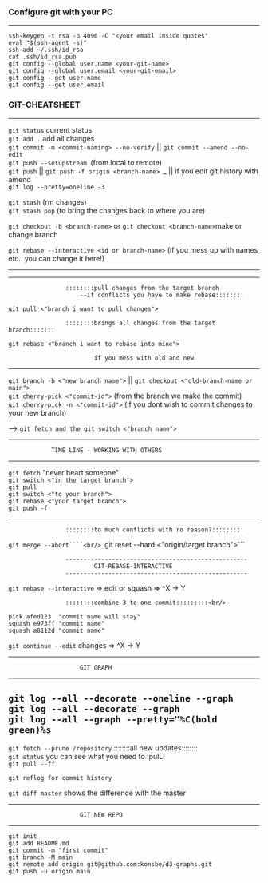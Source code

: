 ### Configure git with your PC<br/>
-----------------------------------------------------------------------------------------------------

```ssh-keygen -t rsa -b 4096 -C "<your email inside quotes"```<br/> 
```eval "$(ssh-agent -s)"```<br/>
```ssh-add ~/.ssh/id_rsa```<br/>
```cat .ssh/id_rsa.pub ```<br/> 
```git config --global user.name <your-git-name>```<br/> 
```git config --global user.email <your-git-email>```<br/> 
```git config --get user.name```<br/> 
```git config --get user.email```<br/> 


### GIT-CHEATSHEET<br/>
-----------------------------------------------------------------------------------------------------

```git status``` current status<br/>
```git add .``` add all changes<br/> 
```git commit -m <commit-naming> --no-verify``` || ```git commit --amend --no-edit```<br/> 
```git push --setupstream ```(from local to remote)<br/> 
```git push``` || ```git push -f origin <branch-name> ```_ || if you edit git history with amend<br/>
```git log --pretty=oneline -3```<br/>

```git stash``` (rm changes)<br/>
```git stash pop``` (to bring the changes back to where you are)<br/>

```git checkout -b <branch-name>``` or ```git checkout <branch-name>```make or change branch <br/>

```git rebase --interactive <id or branch-name>``` (if you mess up with names etc.. you can change it here!)<br/>

-----------------------------------------------------------------------------------------------------
-----------------------------------------------------------------------------------------------------

					::::::::pull changes from the target branch
						--if conflicts you have to make rebase::::::::
```git pull <"branch i want to pull changes">```<br/>

					::::::::brings all changes from the target branch:::::::
```git rebase <"branch i want to rebase into mine"> ```<br/>


							if you mess with old and new
-----------------------------------------------------------------------------------------------------





```git branch -b <"new branch name">``` || ```git checkout <"old-branch-name or main">```<br/>
```git cherry-pick <"commit-id">``` (from the branch we make the commit)<br/>
```git cherry-pick -n <"commit-id">``` (if you dont wish to commit changes to your new branch)<br/>

--> ```git fetch and the git switch <"branch name">```<br/>

-----------------------------------------------------------------------------------------------------
				TIME LINE - WORKING WITH OTHERS
-----------------------------------------------------------------------------------------------------
```git fetch``` "never heart someone"<br/>
```git switch <"in the target branch">```<br/>
```git pull```<br/>
```git switch <"to your branch">```<br/>
```git rebase <"your target branch">```<br/>
```git push -f```<br/>

-----------------------------------------------------------------------------------------------------

					::::::::to much conflicts with ro reason?:::::::::
```git merge --abort````<br/>
```git reset --hard <"origin/target branch">```<br/>

					---------------------------------------------------
							GIT-REBASE-INTERACTIVE
					---------------------------------------------------
```git rebase --interactive``` => edit or squash => ^X -> Y<br/>

					::::::::combine 3 to one commit:::::::::<br/>

```pick afed123  "commit name will stay"```<br/>
```squash e973ff "commit name"```<br/>
```squash a8112d "commit name"```<br/>

```git continue --edit``` changes => ^X -> Y<br/>



-----------------------------------------------------------------------------------------------------
						GIT GRAPH
-----------------------------------------------------------------------------------------------------

```git log --all --decorate --oneline --graph```<br/>
```git log --all --decorate --graph```<br/>
```git log --all --graph --pretty="%C(bold green)%s```<br/>
-----------------------------------------------------------------------------------------------------
```git fetch --prune /repository```			::::::::all new updates::::::::<br/>
```git status```                          you can see what you need to !pulL!<br/>
```git pull --ff```<br/>

```git reflog for commit history```<br/>


```git diff master```                     shows the difference with the master


-----------------------------------------------------------------------------------------------------
						GIT NEW REPO
-----------------------------------------------------------------------------------------------------


```git init```<br/>
```git add README.md```<br/>
```git commit -m "first commit"```<br/>
```git branch -M main```<br/>
```git remote add origin git@github.com:konsbe/d3-graphs.git```<br/>
```git push -u origin main```<br/>
